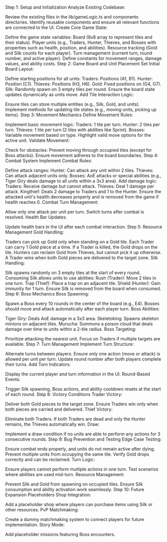Step 1: Setup and Initialization
Analyze Existing Codebase:

Review the existing files in the lib/gameLogic.ts and components directories.
Identify reusable components and ensure all relevant functions are connected to the UI.
Create Core Game State:

Define the game state variables:
Board (8x8 array to represent tiles and their status).
Player units (e.g., Traders, Hunter, Thieves, and Bosses with properties such as health, position, and abilities).
Resource tracking (Gold and Silk counts for each player).
Turn management (current turn, round number, and active player).
Define constants for movement ranges, damage values, and ability costs.
Step 2: Game Board and Unit Placement
Set Initial Board Layout:

Define starting positions for all units:
Traders: Positions (A1, B1).
Hunter: Position (C1).
Thieves: Positions (H3, H6).
Gold: Fixed positions on (G4, G7).
Silk: Randomly spawn on 3 empty tiles per round.
Ensure the board state updates dynamically as units move.
Add Tile Interaction Logic:

Ensure tiles can store multiple entities (e.g., Silk, Gold, and units).
Implement methods for updating tile states (e.g., moving units, picking up items).
Step 3: Movement Mechanics
Define Movement Rules:

Implement basic movement logic:
Traders: 1 tile per turn.
Hunter: 2 tiles per turn.
Thieves: 1 tile per turn (2 tiles with abilities like Sprint).
Bosses: Variable movement based on type.
Highlight valid move options for the active unit.
Validate Movement:

Check for obstacles:
Prevent moving through occupied tiles (except for Boss attacks).
Ensure movement adheres to the board boundaries.
Step 4: Combat System
Implement Combat Rules:

Define attack ranges:
Hunter: Can attack any unit within 2 tiles.
Thieves: Can attack adjacent units only.
Bosses: AoE attacks or special abilities (e.g., Tiger Giry deals damage to all units within a 3x3 area).
Add damage logic:
Traders: Receive damage but cannot attack.
Thieves: Deal 1 damage per attack.
Kingthief: Deals 2 damage to Traders and 1 to the Hunter.
Ensure the attacked unit's health decreases properly and is removed from the game if health reaches 0.
Combat Turn Management:

Allow only one attack per unit per turn.
Switch turns after combat is resolved.
Health Bar Updates:

Update health bars in the UI after each combat interaction.
Step 5: Resource Management
Gold Handling:

Traders can pick up Gold only when standing on a Gold tile.
Each Trader can carry 1 Gold piece at a time.
If a Trader is killed, the Gold drops on the tile.
Hunters can reclaim Gold from Thieves, but cannot pick it up otherwise.
A Trader wins when both Gold pieces are delivered to the target zone.
Silk Handling:

Silk spawns randomly on 3 empty tiles at the start of every round.
Consuming Silk allows units to use abilities:
Rush (Trader): Move 2 tiles in one turn.
Trap (Thief): Place a trap on an adjacent tile.
Shield (Hunter): Gain immunity for 1 turn.
Ensure Silk is removed from the board when consumed.
Step 6: Boss Mechanics
Boss Spawning:

Spawn a Boss every 10 rounds in the center of the board (e.g., E4).
Bosses should move and attack automatically after each player turn.
Boss Abilities:

Tiger Giry: Deals AoE damage in a 3x3 area.
Skeletoking: Spawns skeleton minions on adjacent tiles.
Murucha: Summons a poison cloud that deals damage over time to units within a 2-tile radius.
Boss Targeting:

Prioritize attacking the nearest unit.
Focus on Traders if multiple targets are available.
Step 7: Turn Management
Implement Turn Structure:

Alternate turns between players.
Ensure only one action (move or attack) is allowed per unit per turn.
Update round number after both players complete their turns.
Add Turn Indicators:

Display the current player and turn information in the UI.
Round-Based Events:

Trigger Silk spawning, Boss actions, and ability cooldown resets at the start of each round.
Step 8: Victory Conditions
Trader Victory:

Deliver both Gold pieces to the target zone.
Ensure Traders win only when both pieces are carried and delivered.
Thief Victory:

Eliminate both Traders.
If both Traders are dead and only the Hunter remains, the Thieves automatically win.
Draw:

Implement a draw condition if no units are able to perform any actions for 3 consecutive rounds.
Step 9: Bug Prevention and Testing
Edge Case Testing:

Ensure combat ends properly, and units do not remain active after dying.
Prevent multiple units from occupying the same tile.
Verify Gold drops correctly and can be reclaimed.
Turn Logic:

Ensure players cannot perform multiple actions in one turn.
Test scenarios where abilities are used mid-turn.
Resource Management:

Prevent Silk and Gold from spawning on occupied tiles.
Ensure Silk consumption and ability activation work seamlessly.
Step 10: Future Expansion Placeholders
Shop Integration:

Add a placeholder shop where players can purchase items using Silk or other resources.
PvP Matchmaking:

Create a dummy matchmaking system to connect players for future implementation.
Story Mode:

Add placeholder missions featuring Boss encounters.
